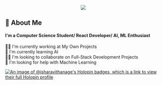 <!-- Typing SVG generated from - https://github.com/DenverCoder1/readme-typing-svg | https://readme-typing-svg.herokuapp.com/demo/ -->
<p align="center">
  <a href="https://github.com/DenverCoder1/readme-typing-svg"><img src="https://readme-typing-svg.herokuapp.com/?lines=Hello%20World!;I'm%20Ishara%20Harshana;React%20Developer;AI%20ML%20Enthusiast;Mobile%20Developer;Open-Source%20Enthusiast&font=Fira%20Code&center=true&width=475&height=45&color=4493f8&vCenter=true&size=32"></a>
</p>

<h2>🚀 About Me</h2>
<h4>I'm a Computer Science Student/ React Developer/ AI, ML Enthusiast</h4>

👩‍💻 I'm currently working at My Own Projects  
🧠 I'm currently learning AI  
👯‍♀️ I'm looking to collaborate on Full-Stack Development Projects  
🤔 I'm looking for help with Machine Learning  



[![An image of @isharavithanage's Holopin badges, which is a link to view their full Holopin profile](https://holopin.me/isharavithanage)](https://holopin.io/@isharavithanage)


